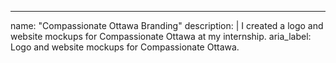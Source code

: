 ---
name: "Compassionate Ottawa Branding"
description: |
  I created a logo and website mockups for Compassionate Ottawa at my internship.
aria_label: Logo and website mockups for Compassionate Ottawa.
